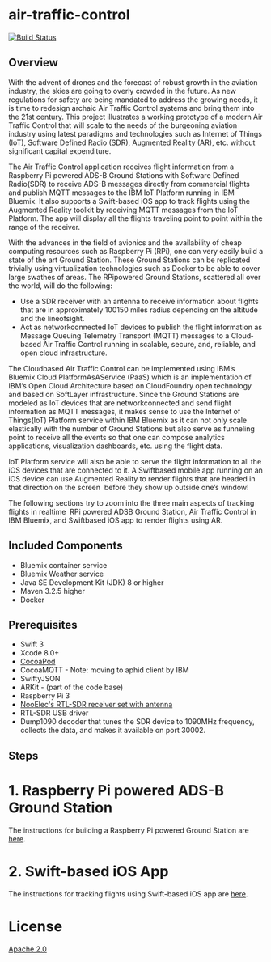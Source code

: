 # air-traffic-control
[![Build Status](https://travis-ci.org/IBM/air-traffic-control.svg?branch=master)](https://travis-ci.org/IBM/air-traffic-control)


## Overview
With the advent of drones and the forecast of robust growth in the aviation industry, the skies are going to overly crowded in the future. As new regulations for safety are being mandated to address the growing needs, it is time to redesign archaic Air Traffic Control systems and bring them into the 21st century. This project illustrates a working prototype of a modern Air Traffic Control that will scale to the needs of the burgeoning aviation industry using latest paradigms and technologies such as Internet of Things (IoT), Software Defined Radio (SDR), Augmented Reality (AR), etc. without significant capital expenditure.

The Air Traffic Control application receives flight information from a Raspberry Pi powered ADS-B Ground Stations with Software Defined Radio(SDR) to receive ADS-B messages directly from commercial flights and publish MQTT messages to the IBM IoT Platform running in IBM Bluemix. It also supports a Swift-based iOS app to track flights using the Augmented Reality toolkit by receiving MQTT messages from the IoT Platform. The app will display all the flights traveling point to point within the range of the receiver.

With the advances in the field of avionics and the availability of cheap computing resources such as Raspberry Pi (RPi), one can very easily build a state­ of­ the­ art Ground Station. These Ground Stations can be replicated trivially using virtualization technologies such as Docker to be able to cover large swathes of areas. The RPi­powered Ground Stations, scattered all over the world, will do the following:
* Use a SDR receiver with an antenna to receive information about flights that are in approximately 100­150 miles radius depending on the altitude and the line­of­sight.
* Act as network­connected IoT devices to publish the flight information as Message Queuing Telemetry Transport (MQTT) messages to a Cloud­based Air Traffic Control running in scalable, secure, and, reliable, and open cloud infrastructure.

The Cloud­based Air Traffic Control can be implemented using IBM’s Bluemix Cloud Platform­As­A­Service (PaaS) which is an implementation of IBM’s Open Cloud Architecture based on CloudFoundry open technology and based on SoftLayer infrastructure. Since the Ground Stations are modeled as IoT devices that are network­connected and send flight information as MQTT messages, it makes sense to use the Internet of Things(IoT) Platform service within IBM Bluemix as it can not only scale elastically with the number of Ground Stations but also serve as funneling point to receive all the events so that one can compose analytics applications, visualization dashboards, etc. using the flight data.

IoT Platform service will also be able to serve the flight information to all the iOS devices that are connected to it. A Swift­based mobile app running on an iOS device can use Augmented Reality to render flights that are headed in that direction on the screen ­­ before they show up outside one’s window!

The following sections try to zoom into the three main aspects of tracking flights in real­time ­­ RPi powered ADS­B Ground Station, Air Traffic Control in IBM Bluemix, and Swift­based iOS app to render flights using AR.

## Included Components
- Bluemix container service
- Bluemix Weather service
- Java SE Development Kit (JDK) 8 or higher
- Maven 3.2.5 higher
- Docker

## Prerequisites
- Swift 3
- Xcode 8.0+
- [CocoaPod](https://travis-ci.org/IBM/air-traffic-control)
- CocoaMQTT - Note: moving to aphid client by IBM
- SwiftyJSON
- ARKit - (part of the code base)
- Raspberry Pi 3
- [NooElec's RTL-SDR receiver set with antenna](http://www.nooelec.com/store/sdr/sdr-receivers/nesdr-mini-2-plus.html)
- RTL-SDR USB driver
- Dump1090 decoder that tunes the SDR device to 1090MHz frequency, collects the data, and makes it available on port 30002.


## Steps

# 1. Raspberry Pi powered ADS-B Ground Station

The instructions for building a Raspberry Pi powered Ground Station are [here](adsb.ground.station/README.md).

# 2. Swift-based iOS App

The instructions for tracking flights using Swift-based iOS app are [here](ARFlightTracker-iOS-Swift/README.md).
 

# License
[Apache 2.0](LICENSE.txt)
